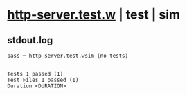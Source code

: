 # [http-server.test.w](../../../../../../examples/tests/sdk_tests/service/http-server.test.w) | test | sim

## stdout.log
```log
pass ─ http-server.test.wsim (no tests)
 
 
Tests 1 passed (1)
Test Files 1 passed (1)
Duration <DURATION>
```

